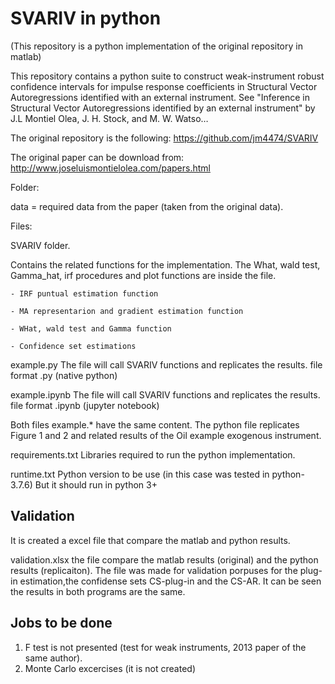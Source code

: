 # SVARIV in python 

(This repository is a python implementation of the original repository in matlab)

This repository contains a python suite to construct weak-instrument robust confidence intervals for impulse response coefficients in Structural Vector Autoregressions identified with an external instrument. See "Inference in Structural Vector Autoregressions identified by an external instrument" by J.L Montiel Olea, J. H. Stock, and M. W. Watso…

The original repository is the following: https://github.com/jm4474/SVARIV

The original paper can be download from: http://www.joseluismontielolea.com/papers.html 

Folder:

data = required data from the paper (taken from the original data).  

Files:

SVARIV folder.

Contains the related functions for the implementation. The What, wald test, Gamma_hat, irf procedures and plot functions are inside the file.

	
	- IRF puntual estimation function

	- MA representarion and gradient estimation function

	- WHat, wald test and Gamma function

	- Confidence set estimations 


example.py
The file will call SVARIV functions and replicates the results. file format .py (native python)

example.ipynb
The file will call SVARIV functions and replicates the results. file format .ipynb (jupyter notebook)

Both files example.* have the same content. The python file replicates Figure 1 and 2 and related results of the Oil 
example exogenous instrument.

requirements.txt
Libraries required to run the python implementation.

runtime.txt
Python version to be use (in this case was tested in python-3.7.6)
But it should run in python 3+

## Validation

It is created a excel file that compare the matlab and python results.


validation.xlsx 
the file compare the matlab results (original) and the python results (replicaiton). The file was made for validation porpuses for the plug-in estimation,the confidense sets CS-plug-in and the CS-AR. It can be seen the results in both programs are the same.


## Jobs to be done

1. F test is not presented (test for weak instruments, 2013 paper of the same author). 
2. Monte Carlo excercises (it is not created)














